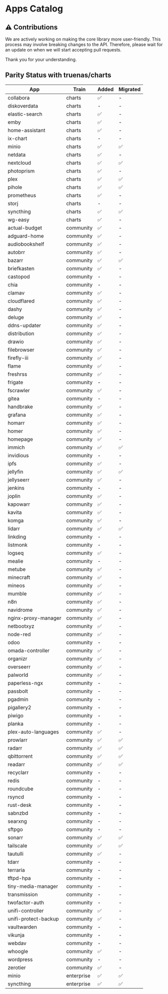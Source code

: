 # Apps Catalog

## ⚠️ **Contributions**

We are actively working on making the core library more user-friendly.
This process may involve breaking changes to the API.
Therefore, please wait for an update on when we will start accepting pull requests.

Thank you for your understanding.

## Parity Status with truenas/charts

| App                  | Train      | Added | Migrated |
| -------------------- | ---------- | ----- | -------- |
| collabora            | charts     | ✅    | -        |
| diskoverdata         | charts     | -     | -        |
| elastic-search       | charts     | ✅    | -        |
| emby                 | charts     | ✅    | -        |
| home-assistant       | charts     | ✅    | -        |
| ix-chart             | charts     | -     | -        |
| minio                | charts     | ✅    | ✅       |
| netdata              | charts     | ✅    | -        |
| nextcloud            | charts     | ✅    | ✅       |
| photoprism           | charts     | ✅    | -        |
| plex                 | charts     | ✅    | ✅       |
| pihole               | charts     | ✅    | ✅       |
| prometheus           | charts     | ✅    | -        |
| storj                | charts     | -     | -        |
| syncthing            | charts     | ✅    | ✅       |
| wg-easy              | charts     | ✅    | -        |
| actual-budget        | community  | ✅    | -        |
| adguard-home         | community  | ✅    | -        |
| audiobookshelf       | community  | ✅    | -        |
| autobrr              | community  | ✅    | -        |
| bazarr               | community  | ✅    | ✅       |
| briefkasten          | community  | ✅    | -        |
| castopod             | community  | -     | -        |
| chia                 | community  | -     | -        |
| clamav               | community  | ✅    | -        |
| cloudflared          | community  | ✅    | -        |
| dashy                | community  | ✅    | -        |
| deluge               | community  | ✅    | -        |
| ddns-updater         | community  | ✅    | -        |
| distribution         | community  | ✅    | -        |
| drawio               | community  | ✅    | -        |
| filebrowser          | community  | ✅    | -        |
| firefly-iii          | community  | ✅    | -        |
| flame                | community  | ✅    | -        |
| freshrss             | community  | ✅    | -        |
| frigate              | community  | -     | -        |
| fscrawler            | community  | ✅    | -        |
| gitea                | community  | -     | -        |
| handbrake            | community  | ✅    | -        |
| grafana              | community  | ✅    | -        |
| homarr               | community  | ✅    | -        |
| homer                | community  | ✅    | -        |
| homepage             | community  | ✅    | -        |
| immich               | community  | ✅    | ✅       |
| invidious            | community  | -     | -        |
| ipfs                 | community  | ✅    | -        |
| jellyfin             | community  | ✅    | ✅       |
| jellyseerr           | community  | ✅    | -        |
| jenkins              | community  | -     | -        |
| joplin               | community  | ✅    | -        |
| kapowarr             | community  | ✅    | -        |
| kavita               | community  | ✅    | -        |
| komga                | community  | ✅    | -        |
| lidarr               | community  | ✅    | ✅       |
| linkding             | community  | -     | -        |
| listmonk             | community  | -     | -        |
| logseq               | community  | ✅    | -        |
| mealie               | community  | -     | -        |
| metube               | community  | ✅    | -        |
| minecraft            | community  | ✅    | -        |
| mineos               | community  | ✅    | -        |
| mumble               | community  | ✅    | -        |
| n8n                  | community  | ✅    | -        |
| navidrome            | community  | ✅    | -        |
| nginx-proxy-manager  | community  | ✅    | -        |
| netbootxyz           | community  | ✅    | -        |
| node-red             | community  | ✅    | -        |
| odoo                 | community  | -     | -        |
| omada-controller     | community  | ✅    | -        |
| organizr             | community  | ✅    | -        |
| overseerr            | community  | ✅    | -        |
| palworld             | community  | ✅    | -        |
| paperless-ngx        | community  | -     | -        |
| passbolt             | community  | -     | -        |
| pgadmin              | community  | -     | -        |
| pigallery2           | community  | -     | -        |
| piwigo               | community  | -     | -        |
| planka               | community  | -     | -        |
| plex-auto-languages  | community  | ✅    | -        |
| prowlarr             | community  | ✅    | ✅       |
| radarr               | community  | ✅    | ✅       |
| qbittorrent          | community  | ✅    | ✅       |
| readarr              | community  | ✅    | ✅       |
| recyclarr            | community  | -     | -        |
| redis                | community  | -     | -        |
| roundcube            | community  | -     | -        |
| rsyncd               | community  | -     | -        |
| rust-desk            | community  | -     | -        |
| sabnzbd              | community  | -     | -        |
| searxng              | community  | -     | -        |
| sftpgo               | community  | -     | -        |
| sonarr               | community  | ✅    | ✅       |
| tailscale            | community  | ✅    | ✅       |
| tautulli             | community  | ✅    | -        |
| tdarr                | community  | -     | -        |
| terraria             | community  | -     | -        |
| tftpd-hpa            | community  | -     | -        |
| tiny-media-manager   | community  | -     | -        |
| transmission         | community  | -     | -        |
| twofactor-auth       | community  | -     | -        |
| unifi-controller     | community  | ✅    | -        |
| unifi-protect-backup | community  | ✅    | -        |
| vaultwarden          | community  | -     | -        |
| vikunja              | community  | -     | -        |
| webdav               | community  | -     | -        |
| whoogle              | community  | ✅    | -        |
| wordpress            | community  | -     | -        |
| zerotier             | community  | ✅    | -        |
| minio                | enterprise | ✅    | ✅       |
| syncthing            | enterprise | ✅    | ✅       |
